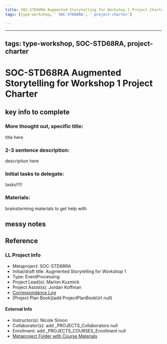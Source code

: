 ```yaml
---
title: SOC-STD68RA Augmented Storytelling for Workshop 1 Project Charter
tags: [type-workshop, ' SOC-STD68RA', ' project-charter']

---
```


---
tags: type-workshop, SOC-STD68RA, project-charter
---

# SOC-STD68RA Augmented Storytelling for Workshop 1 Project Charter

## key info to complete
### More thought out, specific title: 
title here
### 2-3 sentence description:
description here
### Initial tasks to delegate: 
tasks!!!!!
### Materials:
brainstorming materials to get help with


## messy notes

## Reference
### LL Project Info
* Metaproject: SOC-STD68RA
* Initial/draft title: Augmented Storytelling for Workshop 1
* Type: EventProcessing
* Project Lead(s): Marlon Kuzmick
* Project Assist(s): Jordan Koffman
* [Correspondance Log](https://docs.google.com/document/d/1QwZVtaU1LCbvIoTprj3mrw8ISaJ_zrTHlzRId2k9f4g/edit#heading=h.3kumn4ozsvf0)
* [Project Plan Book](add ProjectPlanBookUrl null)

#### External Info
* Instructor(s): Nicole Simon
* Collaborator(s): add _PROJECTS_Collaborators null
* Enrollment: add _PROJECTS_COURSES_Enrollment null
* [Metaproject Folder with Course Materials](https://drive.google.com/drive/folders/1YdfFVxCmmAH5cXFPUWpRZVTdCiQeahnb)






